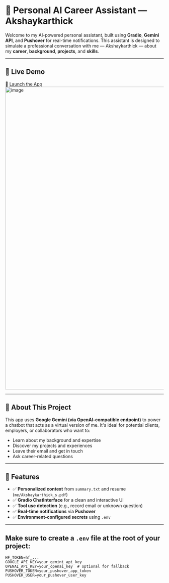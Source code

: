 # 🤖 Personal AI Career Assistant — Akshaykarthick

Welcome to my AI-powered personal assistant, built using **Gradio**, **Gemini API**, and **Pushover** for real-time notifications. This assistant is designed to simulate a professional conversation with me — Akshaykarthick — about my **career**, **background**, **projects**, and **skills**.

---

## 🚀 Live Demo

🔗 [Launch the App](https://huggingface.co/spaces/AKS1432/personal-ai-agent)
<img width="1709" height="958" alt="image" src="https://github.com/user-attachments/assets/6e461822-3ad2-4215-8436-d2b10e644183" />




---

## 🧠 About This Project

This app uses **Google Gemini (via OpenAI-compatible endpoint)** to power a chatbot that acts as a virtual version of me. It's ideal for potential clients, employers, or collaborators who want to:

- Learn about my background and expertise  
- Discover my projects and experiences  
- Leave their email and get in touch  
- Ask career-related questions

---

## 💼 Features

- ✅ **Personalized context** from `summary.txt` and resume (`me/Akshaykarthick_s.pdf`)
- ✅ **Gradio ChatInterface** for a clean and interactive UI
- ✅ **Tool use detection** (e.g., record email or unknown question)
- ✅ **Real-time notifications** via **Pushover**
- ✅ **Environment-configured secrets** using `.env`

---

## Make sure to create a `.env` file at the root of your project:

```env
HF_TOKEN=hf_...
GOOGLE_API_KEY=your_gemini_api_key
OPENAI_API_KEY=your_openai_key  # optional for fallback
PUSHOVER_TOKEN=your_pushover_app_token
PUSHOVER_USER=your_pushover_user_key
